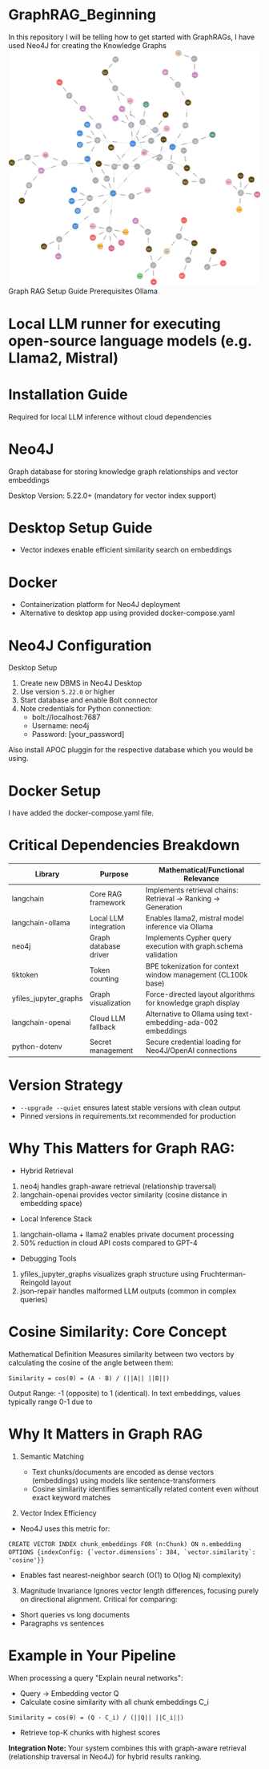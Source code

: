 

# GraphRAG_Beginning
In this repository I will be telling how to get started with GraphRAGs, I have used Neo4J for creating the Knowledge Graphs
![Logo](https://github.com/boeing23/GraphRAG_Beginning/blob/main/assets/graph.png)
Graph RAG Setup Guide
Prerequisites
Ollama

# Local LLM runner for executing open-source language models (e.g. Llama2, Mistral)

# Installation Guide
Required for local LLM inference without cloud dependencies

# Neo4J

Graph database for storing knowledge graph relationships and vector embeddings

Desktop Version: 5.22.0+ (mandatory for vector index support)

# Desktop Setup Guide
- Vector indexes enable efficient similarity search on embeddings

# Docker

- Containerization platform for Neo4J deployment
- Alternative to desktop app using provided docker-compose.yaml

# Neo4J Configuration
Desktop Setup
1. Create new DBMS in Neo4J Desktop
2. Use version `5.22.0` or higher
3. Start database and enable Bolt connector
4. Note credentials for Python connection:
   - bolt://localhost:7687
   - Username: neo4j
   - Password: [your_password]

Also install APOC pluggin for the respective database which you would be using. 

# Docker Setup
I have added the docker-compose.yaml file.

# Critical Dependencies Breakdown
| Library   	         | Purpose	            | Mathematical/Functional Relevance                               |
|-----------------------|-----------------------|-----------------------------------------------------------------|
| langchain	            | Core RAG framework    | Implements retrieval chains: Retrieval → Ranking → Generation   |
| langchain-ollama      | Local LLM integration | Enables llama2, mistral model inference via Ollama              |
| neo4j	               | Graph database driver |	Implements Cypher query execution with graph.schema validation |
| tiktoken              |	Token counting       | BPE tokenization for context window management (CL100k base)    |
| yfiles_jupyter_graphs |	Graph visualization  |	Force-directed layout algorithms for knowledge graph display   |
| langchain-openai      | Cloud LLM fallback    |	Alternative to Ollama using text-embedding-ada-002 embeddings  |
| python-dotenv	      | Secret management     |	Secure credential loading for Neo4J/OpenAI connections         |


# Version Strategy
- `--upgrade --quiet` ensures latest stable versions with clean output
- Pinned versions in requirements.txt recommended for production

# Why This Matters for Graph RAG:

- Hybrid Retrieval
1. neo4j handles graph-aware retrieval (relationship traversal)
2. langchain-openai provides vector similarity (cosine distance in embedding space)

- Local Inference Stack
1. langchain-ollama + llama2 enables private document processing
2. 50% reduction in cloud API costs compared to GPT-4

- Debugging Tools
1. yfiles_jupyter_graphs visualizes graph structure using Fruchterman-Reingold layout
2. json-repair handles malformed LLM outputs (common in complex queries)

# Cosine Similarity: Core Concept
Mathematical Definition
Measures similarity between two vectors by calculating the cosine of the angle between them:
```
Similarity = cos(θ) = (A · B) / (||A|| ||B||)
```
Output Range: -1 (opposite) to 1 (identical). In text embeddings, values typically range 0-1 due to

# Why It Matters in Graph RAG
1. Semantic Matching
   - Text chunks/documents are encoded as dense vectors (embeddings) using models like sentence-transformers
   - Cosine similarity identifies semantically related content even without exact keyword matches

2. Vector Index Efficiency
- Neo4J uses this metric for:

```
CREATE VECTOR INDEX chunk_embeddings FOR (n:Chunk) ON n.embedding OPTIONS {indexConfig: {`vector.dimensions`: 384, `vector.similarity`: 'cosine'}}
```
- Enables fast nearest-neighbor search (O(1) to O(log N) complexity)
  
3. Magnitude Invariance
Ignores vector length differences, focusing purely on directional alignment. Critical for comparing:
- Short queries vs long documents
- Paragraphs vs sentences

# Example in Your Pipeline
When processing a query "Explain neural networks":
- Query → Embedding vector Q
- Calculate cosine similarity with all chunk embeddings C_i
```
Similarity = cos(θ) = (Q · C_i) / (||Q|| ||C_i||)
```
- Retrieve top-K chunks with highest scores

**Integration Note:** Your system combines this with graph-aware retrieval (relationship traversal in Neo4J) for hybrid results ranking.
